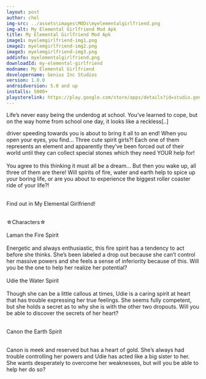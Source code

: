 ```yaml
---
layout: post
author: chel
img-src: ../assets\images\MODs\myelementalgirlfriend.png
img-alt: My Elemental Girlfriend Mod Apk
title: My Elemental Girlfriend Mod Apk
image1: myelemgirlfriend-img1.png
image2: myelemgirlfriend-img2.png 
image3: myelemgirlfriend-img3.png
addinfo: myelementalgirlfriend.png
downloadId: my-elemental-girlfriend
modname: My Elemental Girlfriend
developername: Genius Inc Studios
version: 1.0.0
androidversion: 5.0 and up
installs: 5000+
playstorelink: https://play.google.com/store/apps/details?id=studio.genius.seireigirl
---
```

<p>Life’s never easy being the underdog at school. You’ve learned to cope, but on the way home from school one day, it looks like a reckless[..]

driver speeding towards you is about to bring it all to an end! When you open your eyes, you find… Three cute spirit girls?! Each one of them represents an element and apparently they’ve been forced out of their world until they can collect special stones which they need YOUR help for!<br><br>
You agree to this thinking it must all be a dream… But then you wake up, all three of them are there! Will spirits of fire, water and earth help to spice up your boring life, or are you about to experience the biggest roller coaster ride of your life?!<br><br>

Find out in My Elemental Girlfriend!<br><br>

☆Characters☆<br><br>
Laman the Fire Spirit<br><br>
Energetic and always enthusiastic, this fire spirit has a tendency to act before she thinks. She’s been labeled a drop out because she can’t control her massive powers and she feels a sense of inferiority because of this. Will you be the one to help her realize her potential?<br><br>
Udie the Water Spirit<br><br>
Though she can be a little callous at times, Udie is a caring spirit at heart that has trouble expressing her true feelings. She seems fully competent, but she holds a secret as to why she is with the other two dropouts. Will you be able to discover the secrets of her heart?<br><br>

Canon the Earth Spirit<br><br>

Canon is meek and reserved but has a heart of gold. She’s always had trouble controlling her powers and Udie has acted like a big sister to her. She wants desperately to overcome her weaknesses, but will you be able to help her do so?</p>